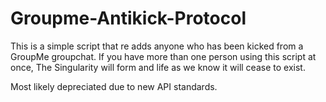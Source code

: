 # Groupme-Antikick-Protocol
This is a simple script that re adds anyone who has been kicked from a GroupMe groupchat. If you have more than one person using this script at once, The Singularity will form and life as we know it will cease to exist.

Most likely depreciated due to new API standards.

